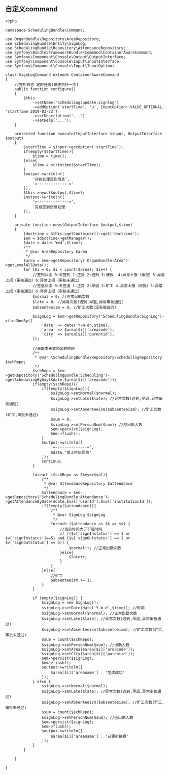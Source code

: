 ## 自定义command

    <?php
    
    namespace SchedulingBundle\Command;
    
    use OrganBundle\Repository\AreaRepository;
    use SchedulingBundle\Entity\SignLog;
    use SchedulingBundle\Repository\AttendanceRepository;
    use Symfony\Bundle\FrameworkBundle\Command\ContainerAwareCommand;
    use Symfony\Component\Console\Output\OutputInterface;
    use Symfony\Component\Console\Input\InputInterface;
    use Symfony\Component\Console\Input\InputOption;
    
    class SignLogCommand extends ContainerAwareCommand
    {
        //签到日志 定时任务(每天执行一次)
        public function configure()
        {
            $this
                ->setName('scheduling:update:signlog')
                ->addOption('startTime', 'u', InputOption::VALUE_OPTIONAL, 'startTime 2019-03-23')
                ->setDescription('...')
                ->setHelp('...');
        }
    
        protected function execute(InputInterface $input, OutputInterface $output)
        {
            $startTime = $input->getOption('startTime');
            if(empty($startTime)){
                $time = time();
            }else{
                $time = strtotime($startTime);
            }
            $output->writeln([
                '开始处理签到信息',
                '=--------------='
            ]);
            $this->news($output,$time);
            $output->writeln([
                '=--------------=',
                '完成签到信息处理'
            ]);
        }
    
        private function news(OutputInterface $output,$time)
        {
            $doctrine = $this->getContainer()->get('doctrine');
            $em = $doctrine->getManager();
            $date = date('Ymd',$time);
            /**
             * @var AreaRepository $area
             */
            $area = $em->getRepository('OrganBundle:Area')->getLevelAllData();
            for ($i = 0; $i < count($area); $i++) {
                //签到状态 0:未签到 1:正常 2:迟到 3:请假  4:异常上报（申报）5:异常上报（审核通过）6:异常上报（审核未通过）
                //签退状态 0:未签退 1:正常 2:早退 3:旷工 4:异常上报（申报）5:异常上报（审核通过）6:异常上报（审核未通过）
                $normal = 0; //正常出勤次数
                $late = 0; //异常次数(迟到,早退,异常审核通过)
                $absenteeism = 0; //旷工次数(没有值班的)
    
                $signLog = $em->getRepository('SchedulingBundle:SignLog')->findOneBy([
                    'date' => date('Y-m-d',$time),
                    'area' => $area[$i]['areacode'],
                    'city' => $area[$i]['parentid'],
                ]);
    
                //获取本天本地区的排班
                /**
                 * @var \SchedulingBundle\Repository\SchedulingRepository $schRepo;
                 */
                $schRepo = $em->getRepository('SchedulingBundle:Scheduling')->getSchedulingByDay($date,$area[$i]['areacode']);
                if(empty($schRepo)){
                    if(!empty($signLog)){
                        $signLog->setNormal($normal);
                        $signLog->setLate($late); //异常次数(迟到,早退,异常审核通过)
                        $signLog->setAbsenteeism($absenteeism); //旷工次数(旷工,审批未通过)
                        $sum = 0;
                        $signLog->setPersonNum($sum); //应出勤人数
                        $em->persist($signLog);
                        $em->flush();
                    }
                    $output->writeln([
                        '=--------------=',
                        $date.'暂无排班信息'
                    ]);
                    continue;
                }
    
                foreach ($schRepo as $key=>$val){
                    /**
                     * @var AttendanceRepository $attendance
                     */
                    $attendance = $em->getRepository('SchedulingBundle:Attendance')->getAttendanceByDate($date,$val['userId'],$val['institutionId']);
                    if(!empty($attendance)){
                        /**
                         * @var SignLog $signLog
                         */
                        foreach ($attendance as $k => $v) {
                            //当前时间大于下班时间
                            if (($v['signInstatus'] == 1 or $v['signInstatus']==5) and ($v['signOutstatus'] == 1 or $v['signOutstatus'] == 5)) {
                                $normal++; //正常出勤次数
                            }else{
                                $late++;
                            }
                        }
                    }else{
                        //矿工
                        $absenteeism += 1;
                    }
                }
    
                if (empty($signLog)) {
                    $signLog = new SignLog();
                    $signLog->setDate(date('Y-m-d',$time)); //时间
                    $signLog->setNormal($normal); //正常出勤次数
                    $signLog->setLate($late); //异常次数(迟到,早退,异常审核通过)
                    $signLog->setAbsenteeism($absenteeism); //旷工次数(旷工,审批未通过)
                    $sum = count($schRepo);
                    $signLog->setPersonNum($sum); //出勤人数
                    $signLog->setArea($area[$i]['areacode']);
                    $signLog->setCity($area[$i]['parentid']);
                    $em->persist($signLog);
                    $em->flush();
                    $output->writeln([
                        $area[$i]['areaname'] . '生成成功'
                    ]);
                } else {
                    $signLog->setNormal($normal);
                    $signLog->setLate($late); //异常次数(迟到,早退,异常审核通过)
                    $signLog->setAbsenteeism($absenteeism); //旷工次数(旷工,审批未通过)
                    $sum = count($schRepo);
                    $signLog->setPersonNum($sum); //应出勤人数
                    $em->persist($signLog);
                    $em->flush();
                    $output->writeln([
                        $area[$i]['areaname'] . '已更新数据'
                    ]);
                }
            }
    
        }
    
    }
